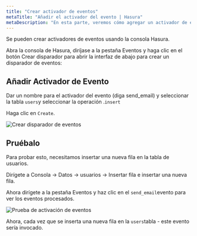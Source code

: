 ```yaml
---
title: "Crear activador de eventos"
metaTitle: "Añadir el activador del evento | Hasura"
metaDescription: "En esta parte, veremos cómo agregar un activador de eventos en Hasura GraphQL Engine usando la consola"
---
```


Se pueden crear activadores de eventos usando la consola Hasura.

Abra la consola de Hasura, diríjase a la pestaña Eventos y haga clic en el botón Crear disparador para abrir la interfaz de abajo para crear un disparador de eventos:

## Añadir Activador de Evento

Dar un nombre para el activador del evento (diga send_email) y seleccionar la tabla `users`y seleccionar la operación .`insert`

Haga clic en `Create`.

![Crear disparador de eventos](https://graphql-engine-cdn.hasura.io/learn-hasura/assets/graphql-hasura/add-event-trigger.png)

## Pruébalo

Para probar esto, necesitamos insertar una nueva fila en la tabla de usuarios.

Dirígete a Consola -> Datos -> usuarios -> Insertar fila e insertar una nueva fila.

Ahora dirígete a la pestaña Eventos y haz clic en el `send_email`evento para ver los eventos procesados.

![Prueba de activación de eventos](https://graphql-engine-cdn.hasura.io/learn-hasura/assets/graphql-hasura/test-event-trigger.png)

Ahora, cada vez que se inserta una nueva fila en la `users`tabla - este evento sería invocado.
